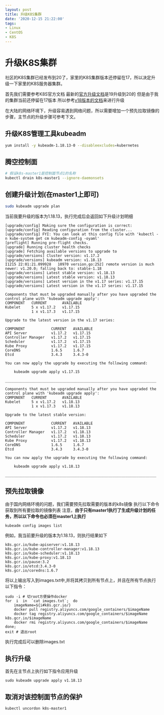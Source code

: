 ```yaml
---
layout: post
title: 升级K8S集群
date: '2020-12-15 21:22:00'
tags:
- Linux
- CentOS
- K8S
---
```


# 升级K8S集群

社区的K8S集群已经发布到20了，家里的K8S集群版本还停留在17，所以决定升级一下家里的K8S服务器集群。

首先我们需要参考K8S官方文档
最新的[官方升级文档](https://kubernetes.io/zh/docs/tasks/administer-cluster/kubeadm/kubeadm-upgrade/)是19升级到20的
但是由于我的集群当前还停留在17版本
所以参考[v18版本的文档](https://v1-18.docs.kubernetes.io/zh/docs/tasks/administer-cluster/kubeadm/kubeadm-upgrade/)来进行升级

在大陆的网络环境下，升级容易遇到网络问题，所以需要增加一个预先拉取镜像的步骤，主节点的升级步骤可参考下文。

## 升级K8S管理工具kubeadm

``` bash
yum install -y kubeadm-1.18.13-0 --disableexcludes=kubernetes
```

## 腾空控制面

``` bash
# 假设k8s-master1是控制面节点1的名称
kubectl drain k8s-master1 --ignore-daemonsets
```

## 创建升级计划(在master1上即可)

``` bash
sudo kubeadm upgrade plan
```

当前我要升级的版本为1.18.13，执行完成后会返回如下升级计划明细

```
[upgrade/config] Making sure the configuration is correct:
[upgrade/config] Reading configuration from the cluster...
[upgrade/config] FYI: You can look at this config file with 'kubectl -n kube-system get cm kubeadm-config -oyaml'
[preflight] Running pre-flight checks.
[upgrade] Running cluster health checks
[upgrade] Fetching available versions to upgrade to
[upgrade/versions] Cluster version: v1.17.2
[upgrade/versions] kubeadm version: v1.18.13
I1215 22:01:21.099928   10970 version.go:252] remote version is much newer: v1.20.0; falling back to: stable-1.18
[upgrade/versions] Latest stable version: v1.18.13
[upgrade/versions] Latest stable version: v1.18.13
[upgrade/versions] Latest version in the v1.17 series: v1.17.15
[upgrade/versions] Latest version in the v1.17 series: v1.17.15

Components that must be upgraded manually after you have upgraded the control plane with 'kubeadm upgrade apply':
COMPONENT   CURRENT       AVAILABLE
Kubelet     5 x v1.17.2   v1.17.15
            1 x v1.17.3   v1.17.15

Upgrade to the latest version in the v1.17 series:

COMPONENT            CURRENT   AVAILABLE
API Server           v1.17.2   v1.17.15
Controller Manager   v1.17.2   v1.17.15
Scheduler            v1.17.2   v1.17.15
Kube Proxy           v1.17.2   v1.17.15
CoreDNS              1.6.5     1.6.7
Etcd                 3.4.3     3.4.3-0

You can now apply the upgrade by executing the following command:

	kubeadm upgrade apply v1.17.15

_____________________________________________________________________

Components that must be upgraded manually after you have upgraded the control plane with 'kubeadm upgrade apply':
COMPONENT   CURRENT       AVAILABLE
Kubelet     5 x v1.17.2   v1.18.13
            1 x v1.17.3   v1.18.13

Upgrade to the latest stable version:

COMPONENT            CURRENT   AVAILABLE
API Server           v1.17.2   v1.18.13
Controller Manager   v1.17.2   v1.18.13
Scheduler            v1.17.2   v1.18.13
Kube Proxy           v1.17.2   v1.18.13
CoreDNS              1.6.5     1.6.7
Etcd                 3.4.3     3.4.3-0

You can now apply the upgrade by executing the following command:

	kubeadm upgrade apply v1.18.13

_____________________________________________________________________
```

## 预先拉取镜像

由于国内网络环境的问题，我们需要预先拉取需要的版本的k8s镜像
执行以下命令获取到所有要拉取的镜像列表
注意，**由于只有master1执行了生成升级计划的任务，所以以下命令也必须在master1上执行**

```
kubeadm config images list
```

例如，我当前要升级的版本为1.18.13，则执行结果如下

```
k8s.gcr.io/kube-apiserver:v1.18.13
k8s.gcr.io/kube-controller-manager:v1.18.13
k8s.gcr.io/kube-scheduler:v1.18.13
k8s.gcr.io/kube-proxy:v1.18.13
k8s.gcr.io/pause:3.2
k8s.gcr.io/etcd:3.4.3-0
k8s.gcr.io/coredns:1.6.7
```

将以上输出写入到images.txt中,并将其拷贝到所有节点上，并且在所有节点执行以下指令：
```
sudo -i # 切root方便操作docker
for  i  in  `cat images.txt`;  do
    imageName=${i#k8s.gcr.io/}
    docker pull registry.aliyuncs.com/google_containers/$imageName
    docker tag registry.aliyuncs.com/google_containers/$imageName k8s.gcr.io/$imageName
    docker rmi registry.aliyuncs.com/google_containers/$imageName
done;
exit # 退出root
```

执行完成后可以删除images.txt

## 执行升级

首先在主节点上执行如下指令应用升级
```
sudo kubeadm upgrade apply v1.18.13
```

## 取消对该控制面节点的保护
```
kubectl uncordon k8s-master1
```
